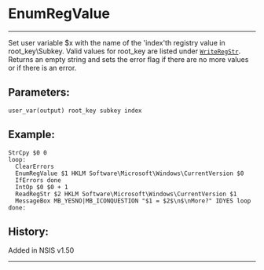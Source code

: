# EnumRegValue

---

Set user variable $x with the name of the 'index'th registry value in root_key\Subkey. Valid values for root_key are listed under [`WriteRegStr`][1]. Returns an empty string and sets the error flag if there are no more values or if there is an error.

## Parameters:

    user_var(output) root_key subkey index

## Example:

	StrCpy $0 0
	loop:
	  ClearErrors
	  EnumRegValue $1 HKLM Software\Microsoft\Windows\CurrentVersion $0
	  IfErrors done
	  IntOp $0 $0 + 1
	  ReadRegStr $2 HKLM Software\Microsoft\Windows\CurrentVersion $1
	  MessageBox MB_YESNO|MB_ICONQUESTION "$1 = $2$\n$\nMore?" IDYES loop
	done:

## History:

Added in NSIS v1.50

---

[1]: WriteRegStr.md